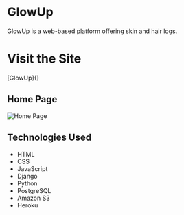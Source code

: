 # GlowUp

GlowUp is a web-based platform offering skin and hair logs.

<h1>Visit the Site</h1>
[GlowUp]{}

<h2>Home Page</h2>

![Home Page](https://i.imgur.com/elkQewD.png)




<h2>Technologies Used</h2>

* HTML
* CSS
* JavaScript
* Django
* Python
* PostgreSQL
* Amazon S3
* Heroku
